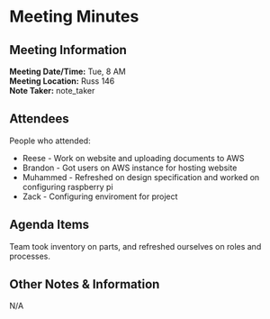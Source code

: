 # Meeting Minutes
## Meeting Information
**Meeting Date/Time:** Tue, 8 AM  
**Meeting Location:** Russ 146  
**Note Taker:** note_taker  

## Attendees
People who attended:
- Reese - Work on website and uploading documents to AWS
- Brandon - Got users on AWS instance for hosting website
- Muhammed - Refreshed on design specification and worked on configuring raspberry pi
- Zack - Configuring enviroment for project

## Agenda Items

Team took inventory on parts, and refreshed ourselves on roles and processes.

## Other Notes & Information
N/A
